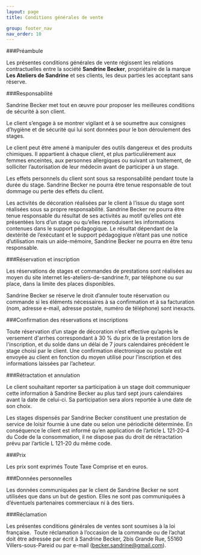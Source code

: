 ```yaml
---
layout: page
title: Conditions générales de vente

group: footer_nav
nav_order: 10
---
```


###Préambule

Les présentes conditions générales de vente régissent les relations contractuelles entre la société **Sandrine Becker**, propriétaire de la marque **Les Ateliers de Sandrine** et ses clients, les deux parties les acceptant sans réserve.

###Responsabilité

Sandrine Becker met tout en œuvre pour proposer les meilleures conditions de sécurité à son client.

Le client s’engage à se montrer vigilant et à se soumettre aux consignes d’hygiène et de sécurité qui lui sont données pour le bon déroulement des stages.

Le client peut être amené à manipuler des outils dangereux et des produits chimiques. Il appartient à chaque client, et plus particulièrement aux femmes enceintes, aux personnes allergiques ou suivant un traitement, de solliciter l’autorisation de leur médecin avant de participer à un stage.

Les effets personnels du client sont sous sa responsabilité pendant toute la durée du stage. Sandrine Becker ne pourra être tenue responsable de tout dommage ou perte des effets du client.

Les activités de décoration réalisées par le client à l’issue du stage sont réalisées sous sa propre responsabilité. Sandrine Becker ne pourra être tenue responsable du résultat de ses activités au motif qu’elles ont été présentées lors d’un stage ou qu’elles reproduisent les informations contenues dans le support pédagogique. Le résultat dépendant de la dextérité de l’exécutant et le support pédagogique n’étant pas une notice d’utilisation mais un aide-mémoire, Sandrine Becker ne pourra en être tenu responsable.

###Réservation et inscription

Les réservations de stages et commandes de prestations sont réalisées au moyen du site internet les-ateliers-de-sandrine.fr, par téléphone ou sur place, dans la limite des places disponibles.

Sandrine Becker se réserve le droit d’annuler toute réservation ou commande si les éléments nécessaires à sa confirmation et à sa facturation (nom, adresse e-mail, adresse postale, numéro de téléphone) sont inexacts.

###Confirmation des réservations et inscriptions

Toute réservation d’un stage de décoration n’est effective qu’après le versement d'arrhes correspondant à 30 % du prix de la prestation lors de l'inscription, et du solde dans un délai de 7 jours calendaires précédent le stage choisi par le client. Une confirmation électronique ou postale est envoyée au client en fonction du moyen utilisé pour l’inscription et des informations laissées par l’acheteur.

###Rétractation et annulation

Le client souhaitant reporter sa participation à un stage doit communiquer cette information à Sandrine Becker au plus tard sept jours calendaires avant la date de celui-ci. Sa participation sera alors reportée à une date de son choix.

Les stages dispensés par Sandrine Becker constituent une prestation de service de loisir fournie à une date ou selon une périodicité déterminée. En conséquence le client est informé qu’en application de l’article L 121-20-4 du Code de la consommation, il ne dispose pas du droit de rétractation prévu par l’article L 121-20 du même code.

###Prix

Les prix sont exprimés Toute Taxe Comprise et en euros.

###Données personnelles

Les données communiquées par le client de Sandrine Becker ne sont utilisées que dans un but de gestion. Elles ne sont pas communiquées à d’éventuels partenaires commerciaux ni à des tiers.

###Réclamation

Les présentes conditions générales de ventes sont soumises à la loi française.  Toute réclamation à l’occasion de la commande ou de l’achat doit être adressée par écrit à Sandrine Becker, 2bis Grande Rue, 55160 Villers-sous-Pareid ou par e-mail (becker.sandrine@gmail.com).
